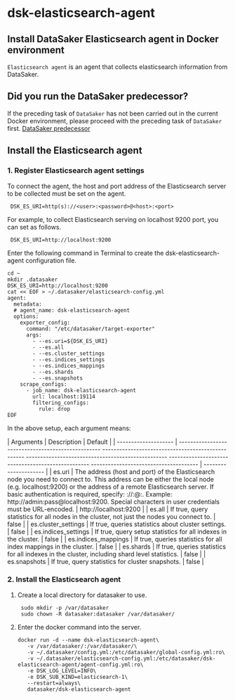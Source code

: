 # dsk-elasticsearch-agent

## Install DataSaker Elasticsearch agent in Docker environment

`Elasticsearch agent` is an agent that collects elasticsearch information from DataSaker.

## Did you run the DataSaker predecessor?

If the preceding task of `DataSaker` has not been carried out in the current Docker environment, please proceed with the preceding task of `DataSaker` first. [DataSaker predecessor](dsk-elasticsearch-agent/en/$%7BPREPARATION\_MANUAL\_KR%7D/)

## Install the Elasticsearch agent

### 1. Register Elasticsearch agent settings

To connect the agent, the host and port address of the Elasticsearch server to be collected must be set on the agent.

```shell
 DSK_ES_URI=http(s)://<user>:<password>@<host>:<port>
```

For example, to collect Elasticsearch serving on localhost 9200 port, you can set as follows.

```shell
 DSK_ES_URI=http://localhost:9200
```

Enter the following command in Terminal to create the dsk-elasticsearch-agent configuration file.

```shell
cd ~
mkdir .datasaker
DSK_ES_URI=http://localhost:9200
cat << EOF > ~/.datasaker/elasticsearch-config.yml
agent:
  metadata:
  # agent_name: dsk-elasticsearch-agent
  options:
    exporter_config:
      command: "/etc/datasaker/target-exporter"
      args:
        - --es.uri=${DSK_ES_URI}
        - --es.all
        - --es.cluster_settings
        - --es.indices_settings
        - --es.indices_mappings
        - --es.shards
        - --es.snapshots
    scrape_configs:
      - job_name: dsk-elasticsearch-agent
        url: localhost:19114
        filtering_configs:
          rule: drop
EOF
```

In the above setup, each argument means:

| Arguments | Description | Default |
| -------------------- | -------------------------------------------------- -------------------------------------------------- -------------------------------------------------- -------------------------------------------------- -------------------------------------- | --------------------- |
| es.uri | The address (host and port) of the Elasticsearch node you need to connect to. This address can be either the local node (e.g. localhost:9200) or the address of a remote Elasticsearch server. If basic authentication is required, specify: ://<user>:<password>@<host>:<port>. Example: http://admin:pass@localhost:9200. Special characters in user credentials must be URL-encoded. | http://localhost:9200 |
| es.all | If true, query statistics for all nodes in the cluster, not just the nodes you connect to. | false |
| es.cluster\_settings | If true, queries statistics about cluster settings. | false |
| es.indices\_settings | If true, query setup statistics for all indexes in the cluster. | false |
| es.indices\_mappings | If true, queries statistics for all index mappings in the cluster. | false |
| es.shards | If true, queries statistics for all indexes in the cluster, including shard level statistics. | false |
| es.snapshots | If true, query statistics for cluster snapshots. | false |

### 2. Install the Elasticsearch agent

1. Create a local directory for datasaker to use.

    ```shell
     sudo mkdir -p /var/datasaker
     sudo chown -R datasaker:datasaker /var/datasaker/
    ```
2. Enter the docker command into the server.

    ```shell
    docker run -d --name dsk-elasticsearch-agent\
       -v /var/datasaker/:/var/datasaker/\
       -v ~/.datasaker/config.yml:/etc/datasaker/global-config.yml:ro\
       -v ~/.datasaker/elasticsearch-config.yml:/etc/datasaker/dsk-elasticsearch-agent/agent-config.yml:ro\
       -e DSK_LOG_LEVEL=INFO\
       -e DSK_SUB_KIND=elasticsearch-1\
       --restart=always\
       datasaker/dsk-elasticsearch-agent
    ```